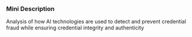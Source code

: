 ### Mini Description

Analysis of how AI technologies are used to detect and prevent credential fraud while ensuring credential integrity and authenticity
